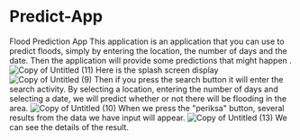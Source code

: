 # Predict-App
Flood Prediction App
This application is an application that you can use to predict floods, simply by entering the location, the number of days and the date. Then the application will provide some predictions that might happen .
![Copy of Untitled (11)](https://user-images.githubusercontent.com/74672041/120847954-641c1a00-c59e-11eb-9624-cc0a62e87a96.png)
Here is the splash screen display
![Copy of Untitled (9)](https://user-images.githubusercontent.com/74672041/120847969-68483780-c59e-11eb-9aac-32a530cf9203.png)
Then if you press the search button it will enter the search activity. By selecting a location, entering the number of days and selecting a date, we will predict whether or not there will be flooding in the area.
![Copy of Untitled (10)](https://user-images.githubusercontent.com/74672041/120847960-65e5dd80-c59e-11eb-982a-f25b4f2c1ec7.png)
When we press the "periksa" button, several results from the data we have input will appear.
![Copy of Untitled (13)](https://user-images.githubusercontent.com/74672041/120847939-5feffc80-c59e-11eb-9eb1-5d44331b44d1.png)
We can see the details of the result.
